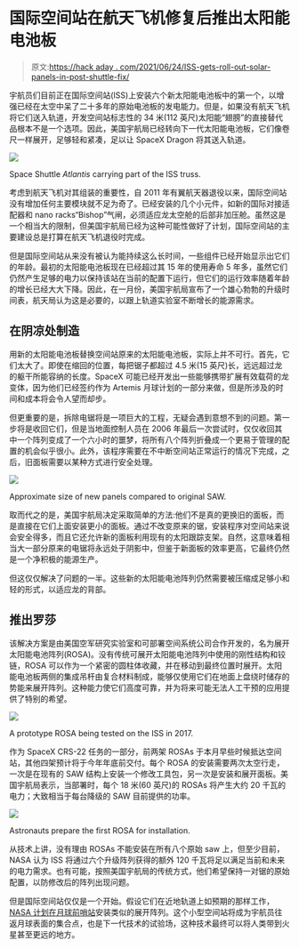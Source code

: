 # 国际空间站在航天飞机修复后推出太阳能电池板

> 原文:[https://hack aday . com/2021/06/24/ISS-gets-roll-out-solar-panels-in-post-shuttle-fix/](https://hackaday.com/2021/06/24/iss-gets-roll-out-solar-panels-in-post-shuttle-fix/)

宇航员们目前正在国际空间站(ISS)上安装六个新太阳能电池板中的第一个，以增强已经在太空中呆了二十多年的原始电池板的发电能力。但是，如果没有航天飞机将它们送入轨道，开发空间站标志性的 34 米(112 英尺)太阳能“翅膀”的直接替代品根本不是一个选项。因此，美国宇航局已经转向下一代太阳能电池板，它们像卷尺一样展开，足够轻和紧凑，足以让 SpaceX Dragon 将其送入轨道。

[![](../Images/a5ef32ce05acb34b9fc35f365685f409.png)](https://hackaday.com/wp-content/uploads/2021/06/isspanels_shuttle.jpg)

Space Shuttle *Atlantis* carrying part of the ISS truss.

考虑到航天飞机对其组装的重要性，自 2011 年有翼航天器退役以来，国际空间站没有增加任何主要模块就不足为奇了。已经安装的几个小元件，如新的国际对接适配器和 nano racks“Bishop”气闸，必须适应龙太空舱的后部非加压舱。虽然这是一个相当大的限制，但美国宇航局已经为这种可能性做好了计划，国际空间站的主要建设总是打算在航天飞机退役时完成。

但是国际空间站从来没有被认为能持续这么长时间，一些组件已经开始显示出它们的年龄。最初的太阳能电池板现在已经超过其 15 年的使用寿命 5 年多，虽然它们仍然产生足够的电力以保持该站在当前的配置下运行，但它们的运行效率随着年龄的增长已经大大下降。因此，在一月份，美国宇航局宣布了一个雄心勃勃的升级时间表，航天局认为这是必要的，以跟上轨道实验室不断增长的能源需求。

## 在阴凉处制造

用新的太阳能电池板替换空间站原来的太阳能电池板，实际上并不可行。首先，它们太大了。即使在缩回的位置，每把锯子都超过 4.5 米(15 英尺)长，远远超过龙的躯干所能容纳的长度。SpaceX 可能已经开发出一些能够携带扩展有效载荷的龙变体，因为他们已经签约作为 Artemis 月球计划的一部分来做，但是所涉及的时间和成本将会令人望而却步。

但更重要的是，拆除电锯将是一项巨大的工程，无疑会遇到意想不到的问题。第一步将是收回它们，但是当地面控制人员在 2006 年最后一次尝试时，仅仅收回其中一个阵列变成了一个六小时的噩梦，将所有八个阵列折叠成一个更易于管理的配置的机会似乎很小。此外，该程序需要在不中断空间站正常运行的情况下完成，之后，旧面板需要以某种方式进行安全处理。

[![](../Images/bdcead6fda40cb4147e0102cc51253dd.png)](https://hackaday.com/wp-content/uploads/2021/06/isspanels_coverage.jpg)

Approximate size of new panels compared to original SAW.

取而代之的是，美国宇航局决定采取简单的方法:他们不是真的更换旧的面板，而是直接在它们上面安装更小的面板。通过不改变原来的锯，安装程序对空间站来说会安全得多，而且它还允许新的面板利用现有的太阳跟踪支架。自然，这意味着相当大一部分原来的电锯将永远处于阴影中，但鉴于新面板的效率更高，它最终仍然是一个净积极的能源生产。

但这仅仅解决了问题的一半。这些新的太阳能电池阵列仍然需要被压缩成足够小和轻的形式，以适应龙的背部。

## 推出罗莎

该解决方案是由美国空军研究实验室和可部署空间系统公司合作开发的，名为展开太阳能电池阵列(ROSA)。没有传统可展开太阳能电池阵列中使用的刚性结构和铰链，ROSA 可以作为一个紧密的圆柱体收藏，并在移动到最终位置时展开。太阳能电池板两侧的集成吊杆由复合材料制成，能够仅使用它们在地面上盘绕时储存的势能来展开阵列。这种能力使它们高度可靠，并为将来可能无法人工干预的应用提供了特别的希望。

[![](../Images/15b867b4df8eea7aee9046a086dfd912.png)](https://hackaday.com/wp-content/uploads/2021/06/isspanels_prototype.jpg)

A prototype ROSA being tested on the ISS in 2017.

作为 SpaceX CRS-22 任务的一部分，前两架 ROSAs 于本月早些时候抵达空间站，其他四架预计将于今年年底前交付。每个 ROSA 的安装需要两次太空行走，一次是在现有的 SAW 结构上安装一个修改工具包，另一次是安装和展开面板。美国宇航局表示，当部署时，每个 18 米(60 英尺)的 ROSAs 将产生大约 20 千瓦的电力；大致相当于每台降级的 SAW 目前提供的功率。

[![](../Images/d7516531e9413a37ff40e1cf551c4412.png)](https://hackaday.com/wp-content/uploads/2021/06/isspanels_installation.jpg)

Astronauts prepare the first ROSA for installation.

从技术上讲，没有理由 ROSAs 不能安装在所有八个原始 saw 上，但至少目前，NASA 认为 ISS 将通过六个升级阵列获得的额外 120 千瓦将足以满足当前和未来的电力需求。也有可能，按照美国宇航局的传统方式，他们希望保持一对锯的原始配置，以防修改后的阵列出现问题。

但是国际空间站仅仅是一个开始。假设它们在近地轨道上如预期的那样工作， [NASA 计划在月球前哨站](https://hackaday.com/2020/05/05/nasas-plan-for-sustained-lunar-exploration/)安装类似的展开阵列。这个小型空间站将成为宇航员往返月球表面的集合点，也是下一代技术的试验场，这种技术最终可以将人类带到火星甚至更远的地方。